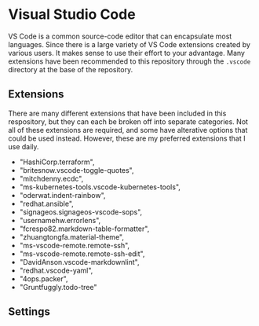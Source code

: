 # Visual Studio Code

VS Code is a common source-code editor that can encapsulate most languages. Since there is a large variety of VS Code extensions created by various users. It makes sense to use their effort to your advantage. Many extensions have been recommended to this repository through the `.vscode` directory at the base of the repository.

## Extensions

There are many different extensions that have been included in this respository, but they can each be broken off into separate categories. Not all of these extensions are required, and some have alterative options that could be used instead. However, these are my preferred extensions that I use daily.

- "HashiCorp.terraform",
- "britesnow.vscode-toggle-quotes",
- "mitchdenny.ecdc",
- "ms-kubernetes-tools.vscode-kubernetes-tools",
- "oderwat.indent-rainbow",
- "redhat.ansible",
- "signageos.signageos-vscode-sops",
- "usernamehw.errorlens",
- "fcrespo82.markdown-table-formatter",
- "zhuangtongfa.material-theme",
- "ms-vscode-remote.remote-ssh",
- "ms-vscode-remote.remote-ssh-edit",
- "DavidAnson.vscode-markdownlint",
- "redhat.vscode-yaml",
- "4ops.packer",
- "Gruntfuggly.todo-tree"

## Settings

